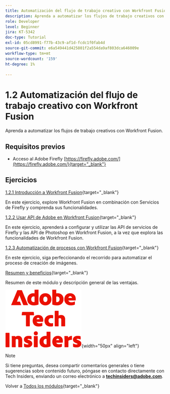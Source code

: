 ```yaml
---
title: Automatización del flujo de trabajo creativo con Workfront Fusion
description: Aprenda a automatizar los flujos de trabajo creativos con Workfront Fusion
role: Developer
level: Beginner
jira: KT-5342
doc-type: Tutorial
exl-id: 05cd8991-f77b-43c9-af1d-fcdc1f0fab4d
source-git-commit: e6a549441d425801f2a554da9af803dca646009e
workflow-type: tm+mt
source-wordcount: '159'
ht-degree: 1%

---
```


# 1.2 Automatización del flujo de trabajo creativo con Workfront Fusion

Aprenda a automatizar los flujos de trabajo creativos con Workfront Fusion.

## Requisitos previos

- Acceso al Adobe Firefly [https://firefly.adobe.com/](https://firefly.adobe.com/){target="_blank"}

## Ejercicios

[1.2.1 Introducción a Workfront Fusion](./ex1.md){target="_blank"}

En este ejercicio, explore Workfront Fusion en combinación con Servicios de Firefly y comprenda sus funcionalidades.

[1.2.2 Usar API de Adobe en Workfront Fusion](./ex2.md){target="_blank"}

En este ejercicio, aprenderá a configurar y utilizar las API de servicios de Firefly y las API de Photoshop en Workfront Fusion, a la vez que explora las funcionalidades de Workfront Fusion.

[1.2.3 Automatización de procesos con Workfront Fusion](./ex3.md){target="_blank"}

En este ejercicio, siga perfeccionando el recorrido para automatizar el proceso de creación de imágenes.

[Resumen y beneficios](./summary.md){target="_blank"}

Resumen de este módulo y descripción general de las ventajas.

![Perspectivas técnicas](./../../../assets/images/techinsiders.png){width="50px" align="left"}

>[!NOTE]
>
>Si tiene preguntas, desea compartir comentarios generales o tiene sugerencias sobre contenido futuro, póngase en contacto directamente con Tech Insiders, enviando un correo electrónico a **techinsiders@adobe.com**.

Volver a [Todos los módulos](../../../overview.md){target="_blank"}
